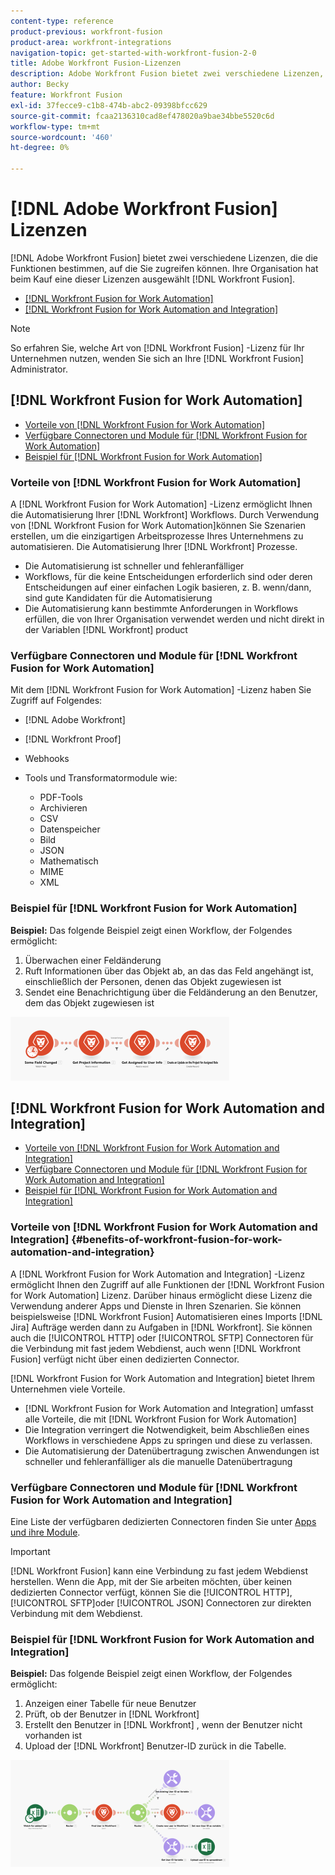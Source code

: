 ```yaml
---
content-type: reference
product-previous: workfront-fusion
product-area: workfront-integrations
navigation-topic: get-started-with-workfront-fusion-2-0
title: Adobe Workfront Fusion-Lizenzen
description: Adobe Workfront Fusion bietet zwei verschiedene Lizenzen, die bestimmen, auf welche Funktionen Sie zugreifen können. Ihr Unternehmen hat beim Kauf von Workfront Fusion eine dieser Lizenzen ausgewählt.
author: Becky
feature: Workfront Fusion
exl-id: 37fecce9-c1b8-474b-abc2-09398bfcc629
source-git-commit: fcaa2136310cad8ef478020a9bae34bbe5520c6d
workflow-type: tm+mt
source-wordcount: '460'
ht-degree: 0%

---
```


# [!DNL Adobe Workfront Fusion] Lizenzen

[!DNL Adobe Workfront Fusion] bietet zwei verschiedene Lizenzen, die die Funktionen bestimmen, auf die Sie zugreifen können. Ihre Organisation hat beim Kauf eine dieser Lizenzen ausgewählt [!DNL Workfront Fusion].

* [[!DNL Workfront Fusion for Work Automation]](#workfront-fusion-for-work-automation)
* [[!DNL Workfront Fusion for Work Automation and Integration]](#workfront-fusion-for-work-automation-and-integration)

>[!NOTE]
>
>So erfahren Sie, welche Art von [!DNL Workfront Fusion] -Lizenz für Ihr Unternehmen nutzen, wenden Sie sich an Ihre [!DNL Workfront Fusion] Administrator.

## [!DNL Workfront Fusion for Work Automation]

* [Vorteile von [!DNL Workfront Fusion for Work Automation]](#benefits-of-workfront-fusion-for-work-automation)
* [Verfügbare Connectoren und Module für [!DNL Workfront Fusion for Work Automation]](#connectors-and-modules-available-for-workfront-fusion-for-work-automation)
* [Beispiel für [!DNL Workfront Fusion for Work Automation]](#example-of-workfront-fusion-for-work-automation)

### Vorteile von [!DNL Workfront Fusion for Work Automation]

A [!DNL Workfront Fusion for Work Automation] -Lizenz ermöglicht Ihnen die Automatisierung Ihrer [!DNL Workfront] Workflows. Durch Verwendung von [!DNL Workfront Fusion for Work Automation]können Sie Szenarien erstellen, um die einzigartigen Arbeitsprozesse Ihres Unternehmens zu automatisieren. Die Automatisierung Ihrer [!DNL Workfront] Prozesse.

* Die Automatisierung ist schneller und fehleranfälliger
* Workflows, für die keine Entscheidungen erforderlich sind oder deren Entscheidungen auf einer einfachen Logik basieren, z. B. wenn/dann, sind gute Kandidaten für die Automatisierung
* Die Automatisierung kann bestimmte Anforderungen in Workflows erfüllen, die von Ihrer Organisation verwendet werden und nicht direkt in der Variablen [!DNL Workfront] product

### Verfügbare Connectoren und Module für [!DNL Workfront Fusion for Work Automation]

Mit dem [!DNL Workfront Fusion for Work Automation] -Lizenz haben Sie Zugriff auf Folgendes:

* [!DNL Adobe Workfront]
* [!DNL Workfront Proof]
* Webhooks
* Tools und Transformatormodule wie:

   * PDF-Tools
   * Archivieren
   * CSV
   * Datenspeicher
   * Bild
   * JSON
   * Mathematisch
   * MIME
   * XML

### Beispiel für [!DNL Workfront Fusion for Work Automation]

**Beispiel:** Das folgende Beispiel zeigt einen Workflow, der Folgendes ermöglicht:

1. Überwachen einer Feldänderung
1. Ruft Informationen über das Objekt ab, an das das Feld angehängt ist, einschließlich der Personen, denen das Objekt zugewiesen ist
1. Sendet eine Benachrichtigung über die Feldänderung an den Benutzer, dem das Objekt zugewiesen ist

![](assets/fusion-template-example-350x102.png)

## [!DNL Workfront Fusion for Work Automation and Integration]

* [Vorteile von [!DNL Workfront Fusion for Work Automation and Integration]](#benefits-of-workfront-fusion-for-work-automation-and-integration)
* [Verfügbare Connectoren und Module für [!DNL Workfront Fusion for Work Automation and Integration]](#connectors-and-modules-available-for-workfront-fusion-for-work-automation-and-integration)
* [Beispiel für [!DNL Workfront Fusion for Work Automation and Integration]](#example-of-workfront-fusion-for-work-automation-and-integration)

### Vorteile von [!DNL Workfront Fusion for Work Automation and Integration] {#benefits-of-workfront-fusion-for-work-automation-and-integration}

A [!DNL Workfront Fusion for Work Automation and Integration] -Lizenz ermöglicht Ihnen den Zugriff auf alle Funktionen der [!DNL Workfront Fusion for Work Automation] Lizenz. Darüber hinaus ermöglicht diese Lizenz die Verwendung anderer Apps und Dienste in Ihren Szenarien. Sie können beispielsweise [!DNL Workfront Fusion] Automatisieren eines Imports [!DNL Jira] Aufträge werden dann zu Aufgaben in [!DNL Workfront]. Sie können auch die [!UICONTROL HTTP] oder [!UICONTROL SFTP] Connectoren für die Verbindung mit fast jedem Webdienst, auch wenn [!DNL Workfront Fusion] verfügt nicht über einen dedizierten Connector.

[!DNL Workfront Fusion for Work Automation and Integration] bietet Ihrem Unternehmen viele Vorteile.

* [!DNL Workfront Fusion for Work Automation and Integration] umfasst alle Vorteile, die mit [!DNL Workfront Fusion for Work Automation]
* Die Integration verringert die Notwendigkeit, beim Abschließen eines Workflows in verschiedene Apps zu springen und diese zu verlassen.
* Die Automatisierung der Datenübertragung zwischen Anwendungen ist schneller und fehleranfälliger als die manuelle Datenübertragung

### Verfügbare Connectoren und Module für [!DNL Workfront Fusion for Work Automation and Integration]

Eine Liste der verfügbaren dedizierten Connectoren finden Sie unter [Apps und ihre Module](../../workfront-fusion/apps-and-their-modules/apps-and-their-modules.md).

>[!IMPORTANT]
>
>[!DNL Workfront Fusion] kann eine Verbindung zu fast jedem Webdienst herstellen. Wenn die App, mit der Sie arbeiten möchten, über keinen dedizierten Connector verfügt, können Sie die [!UICONTROL HTTP], [!UICONTROL SFTP]oder [!UICONTROL JSON] Connectoren zur direkten Verbindung mit dem Webdienst.

### Beispiel für [!DNL Workfront Fusion for Work Automation and Integration]

**Beispiel:** Das folgende Beispiel zeigt einen Workflow, der Folgendes ermöglicht:

1. Anzeigen einer Tabelle für neue Benutzer
1. Prüft, ob der Benutzer in [!DNL Workfront]
1. Erstellt den Benutzer in [!DNL Workfront] , wenn der Benutzer nicht vorhanden ist
1. Upload der [!DNL Workfront] Benutzer-ID zurück in die Tabelle.

![](assets/fusion-integration-example--350x171.png)
